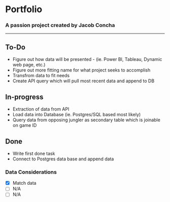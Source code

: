 # Portfolio
### A passion project created by Jacob Concha
---

## To-Do
- Figure out how data will be presented - (ie. Power BI, Tableau, Dynamic web page, etc.)
- Figure out more fitting name for what project seeks to accomplish
- Transfrom data to fit needs
- Create API query which will pull most recent data and append to DB

## In-progress
- Extraction of data from API 
- Load data into Database (ie. Postgres/SQL based most likely)
- Query data from opposing jungler as secondary table which is joinable on game ID 

## Done
- Write first done task
- Connect to Postgres data base and append data

### Data Considerations
- [x] Match data
- [ ] N/A 
- [ ] N/A
